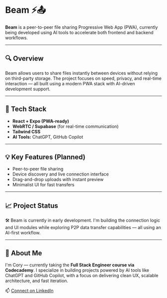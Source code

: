 # Beam ⚡📤

**Beam** is a peer-to-peer file sharing Progressive Web App (PWA), currently being developed using AI tools to accelerate both frontend and backend workflows.

---

## 🔍 Overview

Beam allows users to share files instantly between devices without relying on third-party storage. The project focuses on speed, privacy, and real-time interaction — all built using a modern PWA stack with AI-driven development support.

---

## 🚀 Tech Stack

- **React + Expo (PWA-ready)**
- **WebRTC / Supabase** (for real-time communication)
- **Tailwind CSS**
- **AI Tools:** ChatGPT, GitHub Copilot

---

## 💡 Key Features (Planned)

- Peer-to-peer file sharing
- Device discovery and live connection interface
- Drag-and-drop uploads with instant preview
- Minimalist UI for fast transfers

---

## 📈 Project Status

🛠️ Beam is currently in early development. I'm building the connection logic and UI modules while exploring P2P data transfer capabilities — all using an AI-first workflow.

---

## 👤 About Me

I'm Cory — currently taking the **Full Stack Engineer course via Codecademy**. I specialize in building projects powered by AI tools like ChatGPT and GitHub Copilot, with a focus on delivering clean UX, scalable architecture, and fast iteration.

📫 [Connect on LinkedIn](https://www.linkedin.com/in/cory-charles-68851757)
